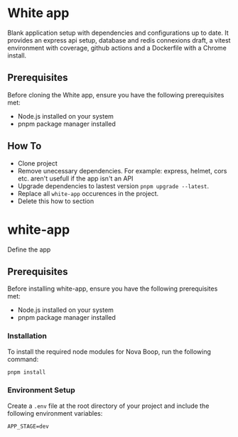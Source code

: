 # White app

Blank application setup with dependencies and configurations up to date. It provides an express api setup,
database and redis connexions draft, a vitest environment with coverage, github actions and a Dockerfile
with a Chrome install.

## Prerequisites

Before cloning the White app, ensure you have the following prerequisites met:

- Node.js installed on your system
- pnpm package manager installed

## How To

- Clone project
- Remove unecessary dependencies. For example: express, helmet, cors etc. aren't usefull if the app isn't an API
- Upgrade dependencies to lastest version `pnpm upgrade --latest`.
- Replace all `white-app` occurences in the project.
- Delete this how to section

# white-app

Define the app

## Prerequisites

Before installing white-app, ensure you have the following prerequisites met:

- Node.js installed on your system
- pnpm package manager installed

### Installation

To install the required node modules for Nova Boop, run the following command:

```sh
pnpm install
```

### Environment Setup

Create a `.env` file at the root directory of your project and include the following environment variables:

```
APP_STAGE=dev

```
